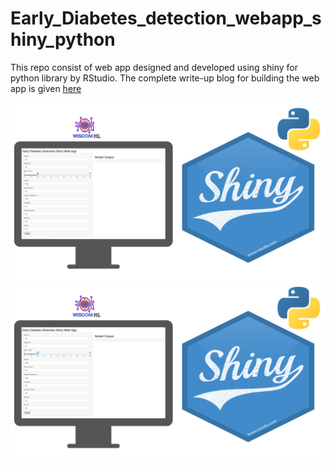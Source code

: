 # Early_Diabetes_detection_webapp_shiny_python

This repo consist of web app designed and developed using shiny for python library by RStudio. The complete write-up blog for building the web app is given [here]()

![MSA](images/shiny_thumb.png)
[![Alt text](images/shiny_thumb.png)](https://www.youtube.com/watch?v=oTc1yVZlrIU&t=4s)
